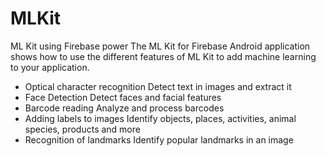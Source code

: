 # MLKit
ML Kit using Firebase power  The ML Kit for Firebase Android application shows how to use the different features of ML Kit to add machine learning to your application.
- Optical character recognition
Detect text in images and extract it
- Face Detection
Detect faces and facial features
- Barcode reading
Analyze and process barcodes
- Adding labels to images
Identify objects, places, activities, animal species, products and more
- Recognition of landmarks
Identify popular landmarks in an image
